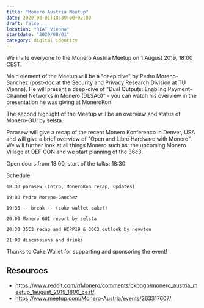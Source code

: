 ```yaml
---
title: "Monero Austria Meetup"
date: 2020-08-01T18:30:00+02:00
draft: false
location: "RIAT Vienna"
startdate: "2020/08/01"
category: digital identity
---
```

We invite everyone to the Monero Austria Meetup on 1.August 2019, 18:00 CEST.

Main element of the Meetup will be a "deep dive" by Pedro Moreno-Sanchez (post-doc at the Security and Privacy Research Division at TU Vienna). He will present a deep-dive of "Dual Outputs: Enabling Payment-Channel Networks in Monero (DLSAG)" - you can watch his overview in the presentation he was giving at MoneroKon.

The second highlight of the Meetup will be an overview and status of Monero-GUI by selsta.

Parasew will give a recap of the recent Monero Konferenco in Denver, USA and will give a brief overview of "Open and Libre Hardware with Monero". We will further look at all things Monero such as: the upcoming Monero Village at DEF CON and we start planning of the 36c3.

Open doors from 18:00, start of the talks: 18:30

Schedule

    18:30 parasew (Intro, MoneroKon recap, updates)

    19:00 Pedro Moreno-Sanchez

    19:30 -- break -- (cake wallet cake!)

    20:00 Monero GUI report by selsta

    20:30 35C3 recap and HCPP19 & 36C3 outlook by nevvton

    21:00 discussions and drinks

Thanks to Cake Wallet for supporting and sponsoring the event!

## Resources
* https://www.reddit.com/r/Monero/comments/ckbqgp/monero_austria_meetup_1august_2019_1800_cest/
* https://www.meetup.com/Monero-Austria/events/263317607/
